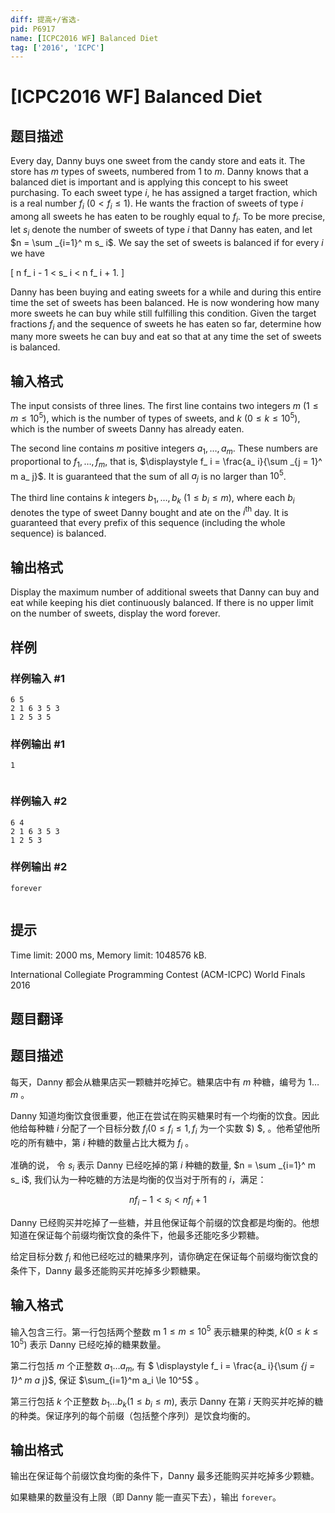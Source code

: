 ```yaml
---
diff: 提高+/省选-
pid: P6917
name: [ICPC2016 WF] Balanced Diet
tag: ['2016', 'ICPC']
---
```

# [ICPC2016 WF] Balanced Diet
## 题目描述

Every day, Danny buys one sweet from the candy store and eats it. The store has $m$ types of sweets, numbered from $1$ to $m$. Danny knows that a balanced diet is important and is applying this concept to his sweet purchasing. To each sweet type $i$, he has assigned a target fraction, which is a real number $f_ i$ ($0 < f_ i \le 1$). He wants the fraction of sweets of type $i$ among all sweets he has eaten to be roughly equal to $f_ i$. To be more precise, let $s_ i$ denote the number of sweets of type $i$ that Danny has eaten, and let $n = \sum _{i=1}^ m s_ i$. We say the set of sweets is balanced if for every $i$ we have

\[ n f_ i - 1 < s_ i < n f_ i + 1. \] 

Danny has been buying and eating sweets for a while and during this entire time the set of sweets has been balanced. He is now wondering how many more sweets he can buy while still fulfilling this condition. Given the target fractions $f_ i$ and the sequence of sweets he has eaten so far, determine how many more sweets he can buy and eat so that at any time the set of sweets is balanced.
## 输入格式

The input consists of three lines. The first line contains two integers $m$ ($1 \le m \le 10^5$), which is the number of types of sweets, and $k$ ($0 \le k \le 10^5$), which is the number of sweets Danny has already eaten.

The second line contains $m$ positive integers $a_1, \ldots , a_ m$. These numbers are proportional to $f_1, \ldots , f_ m$, that is, $\displaystyle f_ i = \frac{a_ i}{\sum _{j = 1}^ m a_ j}$. It is guaranteed that the sum of all $a_ j$ is no larger than $10^5$.

The third line contains $k$ integers $b_1, \ldots , b_ k$ ($1 \le b_ i \le m$), where each $b_ i$ denotes the type of sweet Danny bought and ate on the $i^\text {th}$ day. It is guaranteed that every prefix of this sequence (including the whole sequence) is balanced.
## 输出格式

Display the maximum number of additional sweets that Danny can buy and eat while keeping his diet continuously balanced. If there is no upper limit on the number of sweets, display the word forever.
## 样例

### 样例输入 #1
```
6 5
2 1 6 3 5 3
1 2 5 3 5

```
### 样例输出 #1
```
1


```
### 样例输入 #2
```
6 4
2 1 6 3 5 3
1 2 5 3

```
### 样例输出 #2
```
forever


```
## 提示

Time limit: 2000 ms, Memory limit: 1048576 kB. 

 International Collegiate Programming Contest (ACM-ICPC) World Finals 2016
## 题目翻译

## 题目描述

每天，Danny 都会从糖果店买一颗糖并吃掉它。糖果店中有 $m$ 种糖，编号为 $1 \dots m$ 。

Danny 知道均衡饮食很重要，他正在尝试在购买糖果时有一个均衡的饮食。因此他给每种糖 $i$ 分配了一个目标分数 $f_i (0 \le f_i \le 1, f_i$ 为一个实数 $) $, 。他希望他所吃的所有糖中，第 $i$ 种糖的数量占比大概为 $f_i$ 。

准确的说， 令 $s_ i$ 表示 Danny 已经吃掉的第 $i$ 种糖的数量,  $n = \sum _{i=1}^ m s_ i$, 我们认为一种吃糖的方法是均衡的仅当对于所有的 $i$，满足：

$$n f_ i - 1 < s_ i < n f_ i + 1$$

Danny 已经购买并吃掉了一些糖，并且他保证每个前缀的饮食都是均衡的。他想知道在保证每个前缀均衡饮食的条件下，他最多还能吃多少颗糖。

给定目标分数 $f_i$
和他已经吃过的糖果序列，请你确定在保证每个前缀均衡饮食的条件下，Danny 最多还能购买并吃掉多少颗糖果。

## 输入格式

输入包含三行。第一行包括两个整数 m $1 \le m \le 10^5$ 表示糖果的种类, $k(0 \le k \le 10^5)$ 表示 Danny 已经吃掉的糖果数量。

第二行包括 $m$ 个正整数 $a_1 \dots a_m$, 有   $ \displaystyle f_ i = \frac{a_ i}{\sum _{j = 1}^ m a_ j}$, 保证
$\sum_{i=1}^m a_i \le 10^5$ 。

第三行包括 $k$ 个正整数 $b_1 \dots b_k (1 \le b_i \le m)$, 表示 Danny 在第 $i$ 天购买并吃掉的糖的种类。保证序列的每个前缀（包括整个序列）是饮食均衡的。

## 输出格式
输出在保证每个前缀饮食均衡的条件下，Danny 最多还能购买并吃掉多少颗糖。

如果糖果的数量没有上限（即 Danny 能一直买下去），输出 `forever`。

